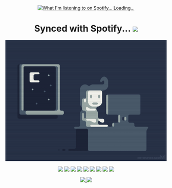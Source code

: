<p align="center">
  <a href="https://open.spotify.com/user/31vquxt2ifie5tzb7xmnuakxgshe">
    <img src="https://novatorem-bay-eight.vercel.app/api/spotify"
      alt="What I'm listening to on Spotify... Loading..." />
  </a>
</p>

<h1 align="center">Synced with Spotify... <img src="https://github.com/brudnak/brudnak/blob/main/img/spotify.gif"
    width="75" />
</h1>

<!-- <p align="center">
  <a href="https://youtu.be/PWhcISYYpqM">
    <img
      src="https://github.com/brudnak/brudnak/blob/main/img/leila.gif"
      alt="BVG - leila (ft. sinxi)"
    />
  </a>
</p>

<p align="center">
  <a href="https://youtu.be/VTOgUcOx1sE">
    <img
      src="https://github.com/brudnak/brudnak/blob/main/img/toronto.gif"
      alt="RAINING IN ＴＯＲＯＮＴＯ (Lofi HipHop)"
    />
  </a>
</p>

<p align="center">
  <a href="https://youtu.be/AGQ7QzACpdw">
    <img
      src="https://github.com/brudnak/brudnak/blob/main/img/3am.gif"
      alt="its 3am and i'm still missing you"
    />
  </a>
</p> -->

<!-- <p align="center">
  <a href="https://youtu.be/Sr9R9Gfplgs">
    <img src="https://github.com/brudnak/brudnak/blob/main/img/okayama.gif" alt="RAINING IN ＯＫＡＹＡＭＡ (Lofi HipHop)" />
  </a>
</p> -->

<p align="center">
  <img src="https://github.com/brudnak/brudnak/blob/main/img/night-owl.gif" />
</p>

<!-- Where to find these icons: https://simpleicons.org -->
<p align="center">
  <img src="https://img.shields.io/badge/-Go-00ADD8?logo=go" />
  <img src="https://img.shields.io/badge/-Rust-000000?logo=rust" />
  <img src="https://img.shields.io/badge/-Kubernetes-326CE5?logo=kubernetes&logoColor=white&style=flat" />
  <img src="https://img.shields.io/badge/-Rancher-0075A8?logo=rancher&logoColor=white&style=flat" />
  <img src="https://img.shields.io/badge/-Terraform-7B42BC?logo=terraform&logoColor=white&style=flat" />
  <img src="https://img.shields.io/badge/-Amazon_AWS-232F3E?logo=amazonaws&logoColor=white&style=flat" />
  <img src="https://img.shields.io/badge/-JavaScript-F7DF1E?logo=javascript&logoColor=white&style=flat" />
  <img src="https://img.shields.io/badge/-HTML5-E34F26?logo=html5&logoColor=white&style=flat" />
  <img src="https://img.shields.io/badge/-CSS3-1572B6?logo=css3&logoColor=white&style=flat" />
</p>

<p align="center">
  <a href="https://www.linkedin.com/in/andrew-brudnak">
    <img src="https://img.shields.io/badge/-LinkedIn-0A66C2?logo=linkedin&logoColor=white&style=flat" />
  </a>
  <a href="https://hub.docker.com/u/brudnak">
    <img src="https://img.shields.io/badge/-Docker_Hub-2496ED?logo=docker&logoColor=white&style=flat" />
  </a>
</p>